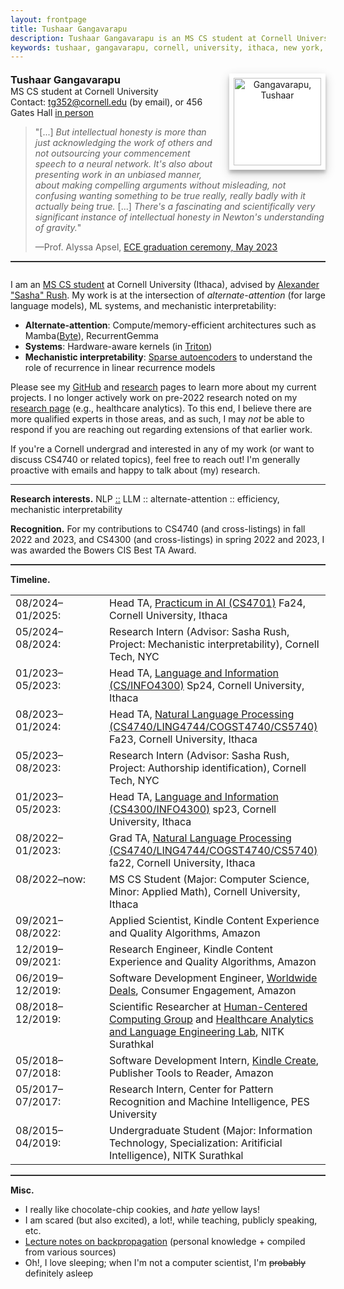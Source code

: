 ```yaml
---
layout: frontpage
title: Tushaar Gangavarapu
description: Tushaar Gangavarapu is an MS CS student at Cornell University, Ithaca, NY. 
keywords: tushaar, gangavarapu, cornell, university, ithaca, new york, ny, amazon, nitk, graduate, student, applied, scientist, research, engineer, nlp, ml, ai, dl
---
```


<style type="text/css">
  hr.style {
    border: 0;
    height: 1px;
    background-image: linear-gradient(to right, rgba(0, 0, 0, 0), rgba(0, 0, 0, 0.2), rgba(0, 0, 0, 0));
  }

  hr.normal {
    border: 0;
    height: 0;
    border-top: 1px solid rgba(0, 0, 0, 0.2);
    border-bottom: 1px solid rgba(255, 255, 255, 0.2);
  }

  img.profile {
    background-color: #fff;
    padding: 7px;
    float: right;
    width: 140px;
    height: auto!important;
    box-shadow: 0 5px 5px 0 rgba(0, 0, 0, 0.2), 0 6px 15px 0 rgba(0, 0, 0, 0.19);
    text-align: center;
  }

  h3 {
    display:inline;
  }
</style>

<div>
  <p style="margin-bottom:0.5cm;"></p>
  
  <img class="profile" src="../assets/images/tushaar_shed.jpeg" style="margin-left:15px;" title="Tushaar Gangavarapu" alt="Gangavarapu, Tushaar">
  
  <!-- <font color="#4285F4"><h3>Tush<font color="#333333"><u>aa</u></font>r Gangavarapu</h3></font> -->
  <!-- <font color="#4285F4"><h3>Tushaar Gangavarapu</h3></font> -->
  <!-- <br/><font color="#008400">MS CS student</font> at Cornell University -->
  <h3>Tushaar Gangavarapu</h3>
  <br/>MS CS student at Cornell University
  <br/>Contact: <a href="mailto:tg352@cornell.edu" style="height:15px">tg352@cornell.edu</a> (by email), or 456 Gates Hall <a href="https://xkcd.com/222/">in person</a>
  <p style="margin-bottom:0.3cm;"></p>
  <blockquote>
  <div>
  	"[...] <i>But intellectual honesty is more than just acknowledging the work of others and not outsourcing your commencement speech to a neural network. It's also about presenting work in an unbiased manner, about making compelling arguments without misleading, not confusing wanting something to be true really, really badly with it actually being true.</i> [...] <i>There's a fascinating and scientifically very significant instance of intellectual honesty in Newton's understanding of gravity.</i>"<p style="margin-bottom:0.1cm;"></p>&#151;Prof. Alyssa Apsel, <a href="https://www.cornell.edu/video/ece-recognition-ceremony-2023">ECE graduation ceremony, May 2023</a>
  </div>
  </blockquote>
  
<hr class="normal">

<p style="margin-bottom:0.7cm;"></p>
<p>
    I am an <a href="https://xkcd.com/557/">MS CS student</a> at Cornell University (Ithaca), advised by <a href="https://rush-nlp.com/">Alexander "Sasha" Rush</a>. My work is at the intersection of <i>alternate-attention</i> (for large language models), ML systems, and mechanistic interpretability:
    <ul>
      <li> <b>Alternate-attention</b>: Compute/memory-efficient architectures such as Mamba(<a href="https://arxiv.org/pdf/2401.13660">Byte</a>), RecurrentGemma </li>
      <li> <b>Systems</b>: Hardware-aware kernels (in <a href="https://github.com/TushaarGVS/linear-rnn/tree/main-v2/linear_rnn/triton">Triton</a>) </li>
      <li> <b>Mechanistic interpretability</b>: <a href="https://github.com/TushaarGVS/sae">Sparse autoencoders</a> to understand the role of recurrence in linear recurrence models </li>
    </ul>
</p>
<p>
    Please see my <a href="https://github.com/TushaarGVS">GitHub</a> and <a href="https://tushaargvs.github.io/pages/research.html">research</a> pages to learn more about my current projects. I no longer actively work on pre-2022 research noted on my <a href="https://tushaargvs.github.io/pages/research.html">research page</a> (e.g., healthcare analytics). To this end, I believe there are more qualified experts in those areas, and as such, I may <i>not</i> be able to respond if you are reaching out regarding extensions of that earlier work.
<p/>
<p>
    If you're a Cornell undergrad and interested in any of my work (or want to discuss CS4740 or related topics), feel free to reach out! I'm generally proactive with emails and happy to talk about (my) research.
</p><hr class="style">

<p><b>Research interests.</b> NLP <a href="https://en.wikipedia.org/wiki/Scope_resolution_operator">::</a> LLM :: alternate-attention :: efficiency, mechanistic interpretability </p>

<p><b>Recognition.</b> For my contributions to CS4740 (and cross-listings) in fall 2022 and 2023, and CS4300 (and cross-listings) in spring 2022 and 2023, I was awarded the Bowers CIS Best TA Award.</p>

<hr class="normal">

<b>Timeline.</b>

<p style="margin-bottom:0.25cm;"></p>

<table border="0" width="100%" style="vertical-align: text-top;">
<colgroup><col width="150px"></colgroup>
<tbody>
  <tr>
    <!-- <td style="vertical-align: text-top;"><span><font color="#008400">08/2024&#150;01/2025:</font></span></td> -->
    <!-- <td><span><font color="#4285F4">Head TA, <a href="https://canvas.cornell.edu/courses/66298">Practicum in AI (CS4701)</a> Fa24, Cornell University, Ithaca</font></span></td> -->
    <td style="vertical-align: text-top;"><span>08/2024&#150;01/2025:</span></td>
    <td><span>Head TA, <a href="https://canvas.cornell.edu/courses/66298">Practicum in AI (CS4701)</a> Fa24, Cornell University, Ithaca</span></td>
  </tr>

  <tr>
    <td style="vertical-align: text-top;"><span>05/2024&#150;08/2024:</span></td>
    <td><span>Research Intern (Advisor: Sasha Rush, Project: Mechanistic interpretability), Cornell Tech, NYC</span></td>
  </tr>

  <tr>
    <td style="vertical-align: text-top;"><span>01/2023&#150;05/2023:</span></td>
    <td><span>Head TA, <a href="https://canvas.cornell.edu/courses/51469">Language and Information (CS/INFO4300)</a> Sp24, Cornell University, Ithaca</span></td>
  </tr>

  <tr>
    <td style="vertical-align: text-top;"><span>08/2023&#150;01/2024:</span></td>
    <td><span>Head TA, <a href="https://www.cs.cornell.edu/courses/cs4740/2023fa/">Natural Language Processing (CS4740/LING4744/COGST4740/CS5740)</a> Fa23, Cornell University, Ithaca</span></td>
  </tr>

  <tr>
    <td style="vertical-align: text-top;"><span>05/2023&#150;08/2023:</span></td>
    <td><span>Research Intern (Advisor: Sasha Rush, Project: Authorship identification), Cornell Tech, NYC</span></td>
  </tr>

  <tr>
    <td style="vertical-align: text-top;"><span>01/2023&#150;05/2023:</span></td>
    <td><span>Head TA, <a href="https://canvas.cornell.edu/courses/51469">Language and Information (CS4300/INFO4300)</a> sp23, Cornell University, Ithaca</span></td>
  </tr>

  <tr>
    <td style="vertical-align: text-top;"><span>08/2022&#150;01/2023:</span></td>
    <td><span>Grad TA, <a href="https://www.cs.cornell.edu/courses/cs4740/2022fa/">Natural Language Processing (CS4740/LING4744/COGST4740/CS5740)</a> fa22, Cornell University, Ithaca</span></td>
  </tr>
  
  <tr>
    <td style="vertical-align: text-top;"><span>08/2022&#150;now:</span></td>
    <td><span>MS CS Student (Major: Computer Science, Minor: Applied Math), Cornell University, Ithaca</span></td>
  </tr>
  
  <tr>
    <td style="vertical-align: text-top;"><span>09/2021&#150;08/2022:</span></td>
    <td><span>Applied Scientist, Kindle Content Experience and Quality Algorithms, Amazon</span></td>
  </tr>
  
  <tr>
    <td style="vertical-align: text-top;"><span>12/2019&#150;09/2021:</span></td>
    <td><span>Research Engineer, Kindle Content Experience and Quality Algorithms, Amazon</span></td>
  </tr>
  
  <tr>
    <td style="vertical-align: text-top;"><span>06/2019&#150;12/2019:</span></td>
    <td><span>Software Development Engineer, <a href="https://www.amazon.com/gp/goldbox" target="_blank">Worldwide Deals</a>, Consumer Engagement, Amazon</span></td>
  </tr>
  
  <tr>
    <td style="vertical-align: text-top;"><span>08/2018&#150;12/2019:</span></td>
    <td style="vertical-align: text-top;"><span>Scientific Researcher at <a href="http://hccg.nitk.ac.in/" target="_blank">Human-Centered Computing Group</a> and <a href="https://halelabnitk.github.io/" target="_blank">Healthcare Analytics and Language Engineering Lab</a>, NITK Surathkal</span></td>
  </tr>
  
  <tr>
    <td style="vertical-align: text-top;"><span>05/2018&#150;07/2018:</span></td>
    <td style="vertical-align: text-top;"><span>Software Development Intern, <a href="https://www.amazon.com/Kindle-Create/b?ie=UTF8&node=18292298011">Kindle Create</a>, Publisher Tools to Reader, Amazon</span></td>
  </tr>
  
  <tr>
    <td style="vertical-align: text-top;"><span>05/2017&#150;07/2017:</span></td>
    <td style="vertical-align: text-top;"><span>Research Intern, Center for Pattern Recognition and Machine Intelligence, PES University</span></td>
  </tr>
  
  <tr>
    <td style="vertical-align: text-top;"><span>08/2015&#150;04/2019:</span></td>
    <td style="vertical-align: text-top;"><span>Undergraduate Student (Major: Information Technology, Specialization: Aritificial Intelligence), NITK Surathkal</span></td>
  </tr>

</tbody>
</table>

<!-- </div> -->


<hr class="normal">

<b>Misc.</b>

<p style="margin-bottom:0.25cm;"></p>

<ul>
    <li>I really like chocolate-chip cookies, and <i>hate</i> yellow lays!</li>
    <li>I am scared (but also excited), a lot!, while teaching, publicly speaking, etc.</li>
    <li><a href="https://github.com/TushaarGVS/backprop-lecture-notes-CS-4740/blob/main/13-backprop_notes.pdf">Lecture notes on backpropagation</a> (personal knowledge + compiled from various sources)</li>
    <li>Oh!, I love sleeping; when I'm not a computer scientist, I'm <s>probably</s> definitely asleep</li>
</ul>